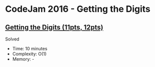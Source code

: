 # CodeJam 2016 - Getting the Digits

## [Getting the Digits (11pts, 12pts)](https://codingcompetitions.withgoogle.com/codejam/round/0000000000201b6c/0000000000201bf0)

Solved

* Time: 10 minutes
* Complexity: O(1)
* Memory: -
